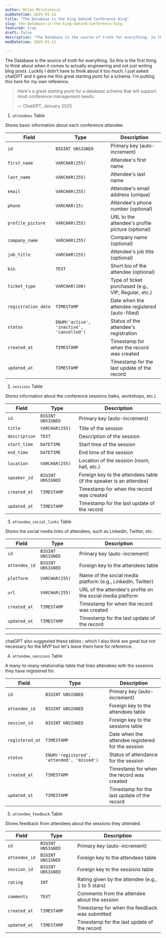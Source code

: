 ```yaml
---
author: Milan Milutinović
pubDatetime: 2025-01-12
title: "The Database is the King behind Conference King"
slug: the-database-is-the-king-behind-conference-king
featured: true
draft: false
description: "The Database is the source of truth for everything. So this is the first thing to think about. Luckily I didn't have to think about it too much, I just asked chatGPT."
modDatetime: 2025-01-12

---
```


The Database is the source of truth for everything. So this is the first thing to think about when it comes to actually 
engineering and not just writing blog posts. Luckily I didn't have to think about it too much, I just asked chatGPT and it 
gave me this great starting point for a schema. I'm putting this here for my own reference.

> Here's a great starting point for a database schema that will support most conference management needs.
>
> &mdash; ChatGPT, January 2025

1. `attendees` Table

Stores basic information about each conference attendee.

| Field | Type | Description |
|-------|------|-------------|
| `id` | `BIGINT UNSIGNED` | Primary key (auto-increment) |
| `first_name` | `VARCHAR(255)` | Attendee's first name |
| `last_name` | `VARCHAR(255)` | Attendee's last name |
| `email` | `VARCHAR(255)` | Attendee's email address (unique) |
| `phone` | `VARCHAR(15)` | Attendee's phone number (optional) |
| `profile_picture` | `VARCHAR(255)` | URL to the attendee's profile picture (optional) |
| `company_name` | `VARCHAR(255)` | Company name (optional) |
| `job_title` | `VARCHAR(255)` | Attendee's job title (optional) |
| `bio` | `TEXT` | Short bio of the attendee (optional) |
| `ticket_type` | `VARCHAR(100)` | Type of ticket purchased (e.g., VIP, Regular, etc.) |
| `registration_date` | `TIMESTAMP` | Date when the attendee registered (auto-filled) |
| `status` | `ENUM('active', 'inactive', 'cancelled')` | Status of the attendee's registration |
| `created_at` | `TIMESTAMP` | Timestamp for when the record was created |
| `updated_at` | `TIMESTAMP` | Timestamp for the last update of the record |


2. `sessions` Table

Stores information about the conference sessions (talks, workshops, etc.).

| Field | Type | Description |
|-------|------|-------------|
| `id` | `BIGINT UNSIGNED` | Primary key (auto-increment) |
| `title` | `VARCHAR(255)` | Title of the session |
| `description` | `TEXT` | Description of the session |
| `start_time` | `DATETIME` | Start time of the session |
| `end_time` | `DATETIME` | End time of the session |
| `location` | `VARCHAR(255)` | Location of the session (room, hall, etc.) |
| `speaker_id` | `BIGINT UNSIGNED` | Foreign key to the attendees table (if the speaker is an attendee) |
| `created_at` | `TIMESTAMP` | Timestamp for when the record was created |
| `updated_at` | `TIMESTAMP` | Timestamp for the last update of the record |

3. `attendee_social_links` Table

Stores the social media links of attendees, such as LinkedIn, Twitter, etc.

| Field | Type | Description |
|-------|------|-------------|
| `id` | `BIGINT UNSIGNED` | Primary key (auto-increment) |
| `attendee_id` | `BIGINT UNSIGNED` | Foreign key to the attendees table |
| `platform` | `VARCHAR(255)` | Name of the social media platform (e.g., LinkedIn, Twitter) |
| `url` | `VARCHAR(255)` | URL of the attendee's profile on the social media platform |
| `created_at` | `TIMESTAMP` | Timestamp for when the record was created |
| `updated_at` | `TIMESTAMP` | Timestamp for the last update of the record |

---

chatGPT also suggested these tables ; which I also think are great but not necessary for the MVP but let's leave them here for reference.

4. `attendee_sessions` Table

A many-to-many relationship table that links attendees with the sessions they have registered for.

| Field | Type | Description |
|-------|------|-------------|
| `id` | `BIGINT UNSIGNED` | Primary key (auto-increment) |
| `attendee_id` | `BIGINT UNSIGNED` | Foreign key to the attendees table |
| `session_id` | `BIGINT UNSIGNED` | Foreign key to the sessions table |
| `registered_at` | `TIMESTAMP` | Date when the attendee registered for the session |
| `status` | `ENUM('registered', 'attended', 'missed')` | Status of attendance for the session |
| `created_at` | `TIMESTAMP` | Timestamp for when the record was created |
| `updated_at` | `TIMESTAMP` | Timestamp for the last update of the record |

5. `attendee_feedback` Table

Stores feedback from attendees about the sessions they attended.

| Field | Type | Description |
|-------|------|-------------|
| `id` | `BIGINT UNSIGNED` | Primary key (auto-increment) |
| `attendee_id` | `BIGINT UNSIGNED` | Foreign key to the attendees table |
| `session_id` | `BIGINT UNSIGNED` | Foreign key to the sessions table |
| `rating` | `INT` | Rating given by the attendee (e.g., 1 to 5 stars) |
| `comments` | `TEXT` | Comments from the attendee about the session |
| `created_at` | `TIMESTAMP` | Timestamp for when the feedback was submitted |
| `updated_at` | `TIMESTAMP` | Timestamp for the last update of the record |
